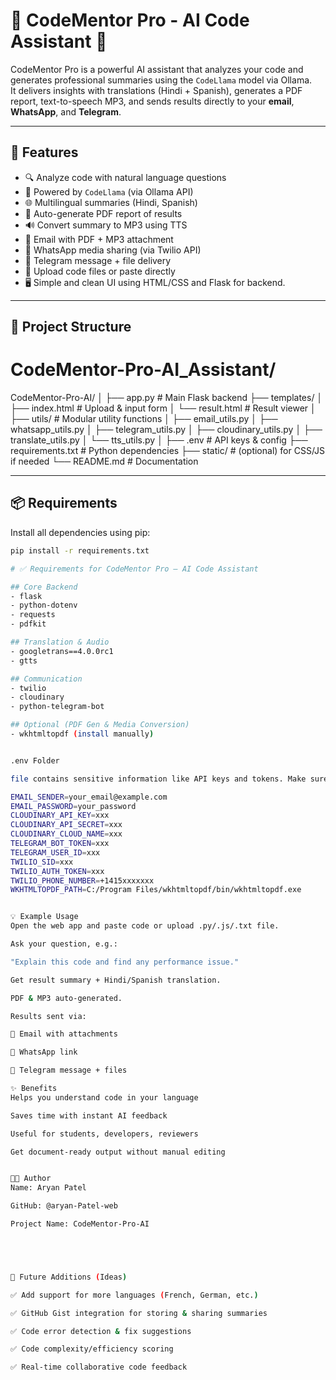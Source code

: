 # 🧠 CodeMentor Pro - AI Code Assistant 🚀

CodeMentor Pro is a powerful AI assistant that analyzes your code and generates professional summaries using the `CodeLlama` model via Ollama.  
It delivers insights with translations (Hindi + Spanish), generates a PDF report, text-to-speech MP3, and sends results directly to your **email**, **WhatsApp**, and **Telegram**.

---

## 🚀 Features

- 🔍 Analyze code with natural language questions
- 🧠 Powered by `CodeLlama` (via Ollama API)
- 🌐 Multilingual summaries (Hindi, Spanish)
- 📄 Auto-generate PDF report of results
- 🔊 Convert summary to MP3 using TTS
- 📧 Email with PDF + MP3 attachment
- 📱 WhatsApp media sharing (via Twilio API)
- 📲 Telegram message + file delivery
- 🧾 Upload code files or paste directly
- 🖥️ Simple and clean UI using HTML/CSS and Flask for backend.

---

## 🔧 Project Structure

# CodeMentor-Pro-AI_Assistant/
CodeMentor-Pro-AI/
│
├── app.py                         # Main Flask backend
├── templates/
│   ├── index.html                 # Upload & input form
│   └── result.html                # Result viewer
│
├── utils/                         # Modular utility functions
│   ├── email_utils.py
│   ├── whatsapp_utils.py
│   ├── telegram_utils.py
│   ├── cloudinary_utils.py
│   ├── translate_utils.py
│   └── tts_utils.py
│
├── .env                           # API keys & config
├── requirements.txt               # Python dependencies
├── static/                        # (optional) for CSS/JS if needed
└── README.md                      # Documentation



---

## 📦 Requirements

Install all dependencies using pip:

```bash
pip install -r requirements.txt

# ✅ Requirements for CodeMentor Pro – AI Code Assistant

## Core Backend
- flask
- python-dotenv
- requests
- pdfkit

## Translation & Audio
- googletrans==4.0.0rc1
- gtts

## Communication
- twilio
- cloudinary
- python-telegram-bot

## Optional (PDF Gen & Media Conversion)
- wkhtmltopdf (install manually)


.env Folder

file contains sensitive information like API keys and tokens. Make sure to add your own credentials there.

EMAIL_SENDER=your_email@example.com
EMAIL_PASSWORD=your_password
CLOUDINARY_API_KEY=xxx
CLOUDINARY_API_SECRET=xxx
CLOUDINARY_CLOUD_NAME=xxx
TELEGRAM_BOT_TOKEN=xxx
TELEGRAM_USER_ID=xxx
TWILIO_SID=xxx
TWILIO_AUTH_TOKEN=xxx
TWILIO_PHONE_NUMBER=+1415xxxxxxx
WKHTMLTOPDF_PATH=C:/Program Files/wkhtmltopdf/bin/wkhtmltopdf.exe


💡 Example Usage
Open the web app and paste code or upload .py/.js/.txt file.

Ask your question, e.g.:

"Explain this code and find any performance issue."

Get result summary + Hindi/Spanish translation.

PDF & MP3 auto-generated.

Results sent via:

📧 Email with attachments

📱 WhatsApp link

📲 Telegram message + files

✨ Benefits
Helps you understand code in your language

Saves time with instant AI feedback

Useful for students, developers, reviewers

Get document-ready output without manual editing


👨‍💻 Author
Name: Aryan Patel

GitHub: @aryan-Patel-web

Project Name: CodeMentor-Pro-AI





🔮 Future Additions (Ideas)

✅ Add support for more languages (French, German, etc.)

✅ GitHub Gist integration for storing & sharing summaries

✅ Code error detection & fix suggestions

✅ Code complexity/efficiency scoring

✅ Real-time collaborative code feedback